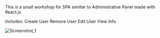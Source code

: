 This is a small workshop for SPA simillar to Administrative Panel made with React.js

Includes: 
Create User
Remove  User 
Edit  User
View Info 



![Screenshot_1](https://user-images.githubusercontent.com/103639205/224543003-bbf89358-29a4-4cf6-9dcb-02e704afa188.png)
